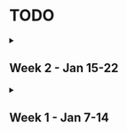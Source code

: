 # TODO

<details>
<summary>

## Week 2 - Jan 15-22

</summary>
<br>

Assignment | Due Date
--- | ---
~~Systems Chapter 1 through section 1.3~~ | Jan 16
~~Systems Required Reading~~ | Jan 16
Sustainability Assignment | Jan 16
Sustainability Reading Response 1 | Jan 16
Sustainability Lab Prep | Jan 16
DEI Engineering Week 2 Readings | Jan 18
Stats Homework 1 | Jan 19

</details>


<details>
<summary>

## Week 1 - Jan 7-14

</summary>
<br>

Assignment | Due Date
--- | ---
~~First Week Intro Note Draft~~ | Jan 10
~~First Week Intro Note Revision~~ | Jan 10
~~Stats Quiz 0~~ | Jan 11
~~Intro Sustainability Class 2 Readings~~ | Jan 11
~~C Language Basics~~ | Jan 11
~~Introduction to MasteringEngineering: Computer Science~~ | Jan 12
~~Collaborative Class Wiki Contribution~~ 1 | Jan 15
~~Systems Lab I~~ | Jan 16
~~Read Systems I Syllabus~~ | 
~~Read Engineering Stats Syllabus~~ |
~~Read DEI Engineering Syllabus~~ |
~~Read Intro Sustainability Syllabus~~ |

</details>